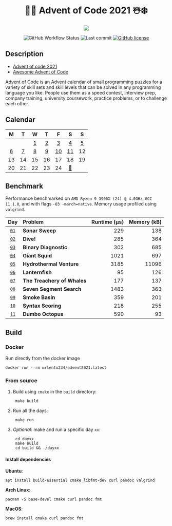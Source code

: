 <div align="center">

# 🎅🎄 Advent of Code 2021 ☃️❄️
 

![](https://img.shields.io/badge/stars%20⭐-22-gold.svg)

![GitHub Workflow Status](https://img.shields.io/github/workflow/status/lento234/advent2021/CMake)
![Last commit](https://img.shields.io/github/last-commit/lento234/advent2021)
[![GitHub license](https://img.shields.io/github/license/lento234/advent2021?color=blue)](https://github.com/lento234/advent2021/blob/main/LICENSE)

</div>


## Description

- [Advent of code 2021](https://adventofcode.com/2021/)
- [Awesome Advent of Code](https://github.com/Bogdanp/awesome-advent-of-code)


Advent of Code is an Advent calendar of small programming puzzles for a variety of skill sets and skill levels that can be solved in any programming language you like. People use them as a speed contest, interview prep, company training, university coursework, practice problems, or to challenge each other. 

## Calendar

|          M           |          T           |          W           |          T           |           F           |              S              |          S           |
| :------------------: | :------------------: | :------------------: | :------------------: | :-------------------: | :-------------------------: | :------------------: |
|                      |                      | [1](day01/README.md) | [2](day02/README.md) | [3](day03/README.md)  |    [4](day04/README.md)     | [5](day05/README.md) |
| [6](day06/README.md) | [7](day07/README.md) | [8](day08/README.md) | [9](day09/README.md) | [10](day10/README.md) |    [11](day11/README.md)    |          12          |
|          13          |          14          |          15          |          16          |          17           |             18              |          19          |
|          20          |          21          |          22          |          23          |          24           | [🎁](https://bit.ly/3pnrWiY) |                      |

## Benchmark

Performance benchmarked on `AMD Ryzen 9 3900X (24) @ 4.0GHz`, `GCC 11.1.0`, and with flags `-O3 -march=native`. Memory usage profiled using `valgrind`.


|            Day             | Problem                     | Runtime (μs) | Memory (kB) |
| :------------------------: | :-------------------------- | -----------: | ----------: |
| [`01`](day01/src/main.cpp) | **Sonar Sweep**             |          229 |         138 |
| [`02`](day02/src/main.cpp) | **Dive!**                   |          285 |         364 |
| [`03`](day03/src/main.cpp) | **Binary Diagnostic**       |          302 |         685 |
| [`04`](day04/src/main.cpp) | **Giant Squid**             |         1021 |         697 |
| [`05`](day05/src/main.cpp) | **Hydrothermal Venture**    |         3185 |       11096 |
| [`06`](day06/src/main.cpp) | **Lanternfish**             |           95 |         126 |
| [`07`](day07/src/main.cpp) | **The Treachery of Whales** |          177 |         137 |
| [`08`](day08/src/main.cpp) | **Seven Segment Search**    |         1483 |         363 |
| [`09`](day09/src/main.cpp) | **Smoke Basin**             |          359 |         201 |
| [`10`](day10/src/main.cpp) | **Syntax Scoring**          |          218 |         255 |
| [`11`](day11/src/main.cpp) | **Dumbo Octopus**           |          590 |          93 |

## Build 

### Docker

Run directly from the docker image

    docker run --rm mrlento234/advent2021:latest

### From source

1. Build using `cmake` in the `build` directory:

        make build

2. Run all the days:

        make run

3. *Optional*: make and run a specific day `xx`:

        cd dayxx
        make build
        cd build && ./dayxx

#### Install dependencies

**Ubuntu**:
    
    apt install build-essential cmake libfmt-dev curl pandoc valgrind

**Arch Linux**:

    pacman -S base-devel cmake curl pandoc fmt

**MacOS**: 

    brew install cmake curl pandoc fmt
